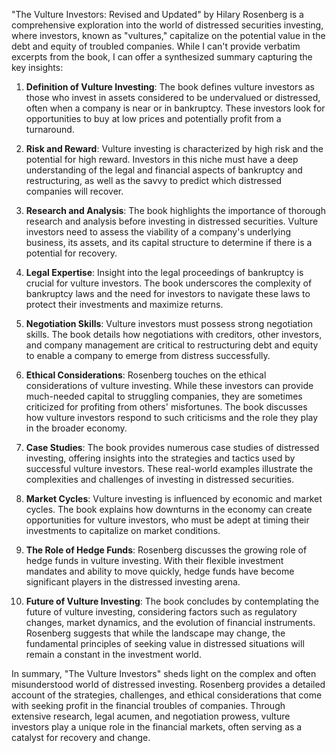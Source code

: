 "The Vulture Investors: Revised and Updated" by Hilary Rosenberg is a comprehensive exploration into the world of distressed securities investing, where investors, known as "vultures," capitalize on the potential value in the debt and equity of troubled companies. While I can't provide verbatim excerpts from the book, I can offer a synthesized summary capturing the key insights:

1. **Definition of Vulture Investing**: The book defines vulture investors as those who invest in assets considered to be undervalued or distressed, often when a company is near or in bankruptcy. These investors look for opportunities to buy at low prices and potentially profit from a turnaround.

2. **Risk and Reward**: Vulture investing is characterized by high risk and the potential for high reward. Investors in this niche must have a deep understanding of the legal and financial aspects of bankruptcy and restructuring, as well as the savvy to predict which distressed companies will recover.

3. **Research and Analysis**: The book highlights the importance of thorough research and analysis before investing in distressed securities. Vulture investors need to assess the viability of a company's underlying business, its assets, and its capital structure to determine if there is a potential for recovery.

4. **Legal Expertise**: Insight into the legal proceedings of bankruptcy is crucial for vulture investors. The book underscores the complexity of bankruptcy laws and the need for investors to navigate these laws to protect their investments and maximize returns.

5. **Negotiation Skills**: Vulture investors must possess strong negotiation skills. The book details how negotiations with creditors, other investors, and company management are critical to restructuring debt and equity to enable a company to emerge from distress successfully.

6. **Ethical Considerations**: Rosenberg touches on the ethical considerations of vulture investing. While these investors can provide much-needed capital to struggling companies, they are sometimes criticized for profiting from others' misfortunes. The book discusses how vulture investors respond to such criticisms and the role they play in the broader economy.

7. **Case Studies**: The book provides numerous case studies of distressed investing, offering insights into the strategies and tactics used by successful vulture investors. These real-world examples illustrate the complexities and challenges of investing in distressed securities.

8. **Market Cycles**: Vulture investing is influenced by economic and market cycles. The book explains how downturns in the economy can create opportunities for vulture investors, who must be adept at timing their investments to capitalize on market conditions.

9. **The Role of Hedge Funds**: Rosenberg discusses the growing role of hedge funds in vulture investing. With their flexible investment mandates and ability to move quickly, hedge funds have become significant players in the distressed investing arena.

10. **Future of Vulture Investing**: The book concludes by contemplating the future of vulture investing, considering factors such as regulatory changes, market dynamics, and the evolution of financial instruments. Rosenberg suggests that while the landscape may change, the fundamental principles of seeking value in distressed situations will remain a constant in the investment world.

In summary, "The Vulture Investors" sheds light on the complex and often misunderstood world of distressed investing. Rosenberg provides a detailed account of the strategies, challenges, and ethical considerations that come with seeking profit in the financial troubles of companies. Through extensive research, legal acumen, and negotiation prowess, vulture investors play a unique role in the financial markets, often serving as a catalyst for recovery and change.